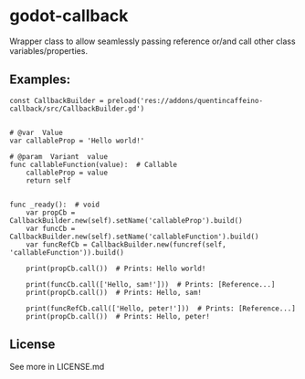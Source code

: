 # godot-callback

Wrapper class to allow seamlessly passing reference or/and call other class variables/properties.

## Examples:

```gdscript
const CallbackBuilder = preload('res://addons/quentincaffeino-callback/src/CallbackBuilder.gd')


# @var  Value
var callableProp = 'Hello world!'

# @param  Variant  value
func callableFunction(value):  # Callable
	callableProp = value
	return self


func _ready():  # void
	var propCb = CallbackBuilder.new(self).setName('callableProp').build()
	var funcCb = CallbackBuilder.new(self).setName('callableFunction').build()
	var funcRefCb = CallbackBuilder.new(funcref(self, 'callableFunction')).build()

	print(propCb.call())  # Prints: Hello world!

	print(funcCb.call(['Hello, sam!']))  # Prints: [Reference...]
	print(propCb.call())  # Prints: Hello, sam!

	print(funcRefCb.call(['Hello, peter!']))  # Prints: [Reference...]
	print(propCb.call())  # Prints: Hello, peter!
```

## License

See more in LICENSE.md
